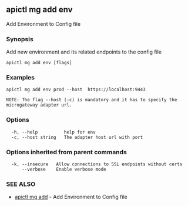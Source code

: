 ## apictl mg add env

Add Environment to Config file

### Synopsis

Add new environment and its related endpoints to the config file

```
apictl mg add env [flags]
```

### Examples

```
apictl mg add env prod --host  https://localhost:9443 

NOTE: The flag --host (-c) is mandatory and it has to specify the microgateway adapter url.
```

### Options

```
  -h, --help          help for env
  -c, --host string   The adapter host url with port
```

### Options inherited from parent commands

```
  -k, --insecure   Allow connections to SSL endpoints without certs
      --verbose    Enable verbose mode
```

### SEE ALSO

* [apictl mg add](apictl_mg_add.md)	 - Add Environment to Config file

